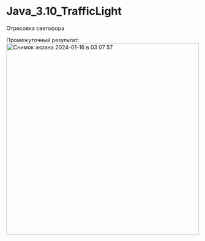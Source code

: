# Java_3.10_TrafficLight

Отрисовка светофора 

Промежуточный результат: 
<img width="503" alt="Снимок экрана 2024-01-16 в 03 07 57" src="https://github.com/Daria-Krylova/Java_3.10_TrafficLight/assets/55152528/b9a0551c-7294-41dc-b94d-3214120ff9ad">

